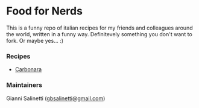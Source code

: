 # Food for Nerds

This is a funny repo of italian recipes for my friends and colleagues around 
the world, written in a funny way. Definitevely something you don't want to
fork. Or maybe yes... :)

### Recipes
- [Carbonara](Carbonara.md)

### Maintainers
Gianni Salinetti (gbsalinetti@gmail.com)
